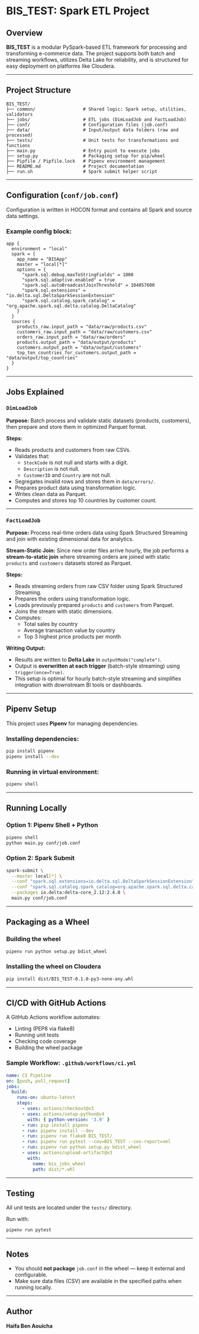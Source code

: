 # BIS_TEST: Spark ETL Project

## Overview

**BIS_TEST** is a modular PySpark-based ETL framework for processing and transforming e-commerce data. The project supports both batch and streaming workflows, utilizes Delta Lake for reliability, and is structured for easy deployment on platforms like Cloudera.

---

## Project Structure

```
BIS_TEST/
├── common/                  # Shared logic: Spark setup, utilities, validators
├── jobs/                    # ETL jobs (DimLoadJob and FactLoadJob)
├── conf/                    # Configuration files (job.conf)
├── data/                    # Input/output data folders (raw and processed)
├── tests/                   # Unit tests for transformations and functions
├── main.py                  # Entry point to execute jobs
├── setup.py                 # Packaging setup for pip/wheel
├── Pipfile / Pipfile.lock   # Pipenv environment management
├── README.md                # Project documentation
├── run.sh                   # Spark submit helper script
```

---

## Configuration (`conf/job.conf`)

Configuration is written in HOCON format and contains all Spark and source data settings.

### Example config block:

```hocon
app {
  environment = "local"
  spark = {
    app_name = "BISApp"
    master = "local[*]"
    options = {
      "spark.sql.debug.maxToStringFields" = 1000
      "spark.sql.adaptive.enabled" = true
      "spark.sql.autoBroadcastJoinThreshold" = 104857600
      "spark.sql.extensions" = "io.delta.sql.DeltaSparkSessionExtension"
      "spark.sql.catalog.spark_catalog" = "org.apache.spark.sql.delta.catalog.DeltaCatalog"
    }
  }
  sources {
    products_raw.input_path = "data/raw/products.csv"
    customers_raw.input_path = "data/raw/customers.csv"
    orders_raw.input_path = "data/raw/orders"
    products.output_path = "data/output/products"
    customers.output_path = "data/output/customers"
    top_ten_countries_for_customers.output_path = "data/output/top_countries"
  }
}
```

---

## Jobs Explained

### `DimLoadJob`

**Purpose:** Batch process and validate static datasets (products, customers), then prepare and store them in optimized Parquet format.

**Steps:**

- Reads products and customers from raw CSVs.
- Validates that:
  - `StockCode` is not null and starts with a digit.
  - `Description` is not null.
  - `CustomerID` and `Country` are not null.
- Segregates invalid rows and stores them in `data/errors/`.
- Prepares product data using transformation logic.
- Writes clean data as Parquet.
- Computes and stores top 10 countries by customer count.

---

### `FactLoadJob`

**Purpose:** Process real-time orders data using Spark Structured Streaming and join with existing dimensional data for analytics.

**Stream-Static Join:**
Since new order files arrive hourly, the job performs a **stream-to-static join** where streaming orders are joined with static `products` and `customers` datasets stored as Parquet.

**Steps:**

- Reads streaming orders from raw CSV folder using Spark Structured Streaming.
- Prepares the orders using transformation logic.
- Loads previously prepared `products` and `customers` from Parquet.
- Joins the stream with static dimensions.
- Computes:
  - Total sales by country
  - Average transaction value by country
  - Top 3 highest price products per month

**Writing Output:**
- Results are written to **Delta Lake** in `outputMode("complete")`.
- Output is **overwritten at each trigger** (batch-style streaming) using `trigger(once=True)`.
- This setup is optimal for hourly batch-style streaming and simplifies integration with downstream BI tools or dashboards.

---

## Pipenv Setup

This project uses **Pipenv** for managing dependencies.

### Installing dependencies:

```bash
pip install pipenv
pipenv install --dev
```

### Running in virtual environment:

```bash
pipenv shell
```

---

## Running Locally

### Option 1: Pipenv Shell + Python

```bash
pipenv shell
python main.py conf/job.conf
```

### Option 2: Spark Submit

```bash
spark-submit \
  --master local[*] \
  --conf "spark.sql.extensions=io.delta.sql.DeltaSparkSessionExtension" \
  --conf "spark.sql.catalog.spark_catalog=org.apache.spark.sql.delta.catalog.DeltaCatalog" \
  --packages io.delta:delta-core_2.12:2.4.0 \
  main.py conf/job.conf
```

---

## Packaging as a Wheel

### Building the wheel

```bash
pipenv run python setup.py bdist_wheel
```

### Installing the wheel on Cloudera

```bash
pip install dist/BIS_TEST-0.1.0-py3-none-any.whl
```

---

## CI/CD with GitHub Actions

A GitHub Actions workflow automates:

- Linting (PEP8 via flake8)
- Running unit tests
- Checking code coverage
- Building the wheel package

### Sample Workflow: `.github/workflows/ci.yml`

```yaml
name: CI Pipeline
on: [push, pull_request]
jobs:
  build:
    runs-on: ubuntu-latest
    steps:
      - uses: actions/checkout@v3
      - uses: actions/setup-python@v4
        with: { python-version: '3.9' }
      - run: pip install pipenv
      - run: pipenv install --dev
      - run: pipenv run flake8 BIS_TEST/
      - run: pipenv run pytest --cov=BIS_TEST --cov-report=xml
      - run: pipenv run python setup.py bdist_wheel
      - uses: actions/upload-artifact@v3
        with:
          name: bis_jobs_wheel
          path: dist/*.whl
```

---

## Testing

All unit tests are located under the `tests/` directory.

Run with:

```bash
pipenv run pytest
```

---

## Notes

- You should **not package** `job.conf` in the wheel — keep it external and configurable.
- Make sure data files (CSV) are available in the specified paths when running locally.

---

## Author

**Haifa Ben Aouicha**


